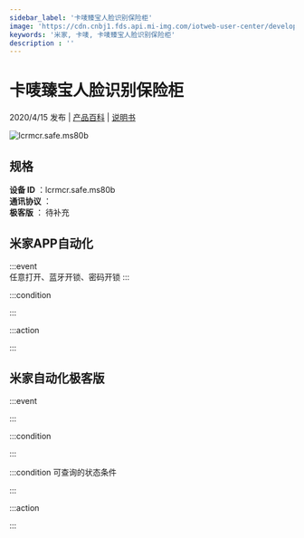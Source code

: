 ```yaml
---
sidebar_label: '卡唛臻宝人脸识别保险柜'
image: 'https://cdn.cnbj1.fds.api.mi-img.com/iotweb-user-center/developer_16790476889594EwWE36o.png?GalaxyAccessKeyId=AKVGLQWBOVIRQ3XLEW&Expires=9223372036854775807&Signature=ji7BTjlmiPFQkFJZYTEPW4ZtC28='
keywords: '米家, 卡唛, 卡唛臻宝人脸识别保险柜'
description : ''
---
```

# 卡唛臻宝人脸识别保险柜

2020/4/15 发布 | [产品百科](https://home.mi.com/webapp/content/baike/product/index.html?model=lcrmcr.safe.ms80b/) | [说明书](https://home.mi.com/views/introduction.html?model=lcrmcr.safe.ms80b&region=cn)

![lcrmcr.safe.ms80b](https://cdn.cnbj1.fds.api.mi-img.com/iotweb-user-center/developer_16790476889594EwWE36o.png?GalaxyAccessKeyId=AKVGLQWBOVIRQ3XLEW&Expires=9223372036854775807&Signature=ji7BTjlmiPFQkFJZYTEPW4ZtC28=)

## 规格  
> 
**设备 ID** ：lcrmcr.safe.ms80b  
**通讯协议** ：  
**极客版**  ： 待补充 


## 米家APP自动化  

:::event  
任意打开、蓝牙开锁、密码开锁
:::

:::condition  

:::

:::action   

:::

## 米家自动化极客版  

:::event  

:::

:::condition  

:::

:::condition 可查询的状态条件  

:::

:::action  

:::

        
